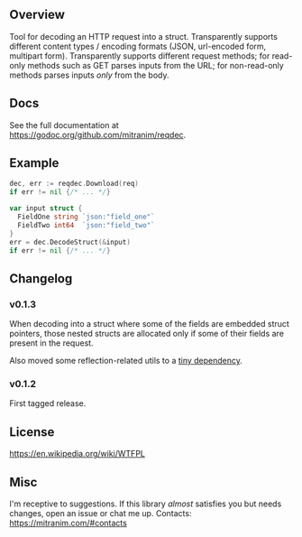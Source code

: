 ## Overview

Tool for decoding an HTTP request into a struct. Transparently supports different content types / encoding formats (JSON, url-encoded form, multipart form). Transparently supports different request methods; for read-only methods such as GET parses inputs from the URL; for non-read-only methods parses inputs _only_ from the body.

## Docs

See the full documentation at https://godoc.org/github.com/mitranim/reqdec.

## Example

```go
dec, err := reqdec.Download(req)
if err != nil {/* ... */}

var input struct {
  FieldOne string `json:"field_one"`
  FieldTwo int64  `json:"field_two"`
}
err = dec.DecodeStruct(&input)
if err != nil {/* ... */}
```

## Changelog

### v0.1.3

When decoding into a struct where some of the fields are embedded struct pointers, those nested structs are allocated only if some of their fields are present in the request.

Also moved some reflection-related utils to a [tiny dependency](https://github.com/mitranim/refut).

### v0.1.2

First tagged release.

## License

https://en.wikipedia.org/wiki/WTFPL

## Misc

I'm receptive to suggestions. If this library _almost_ satisfies you but needs changes, open an issue or chat me up. Contacts: https://mitranim.com/#contacts
